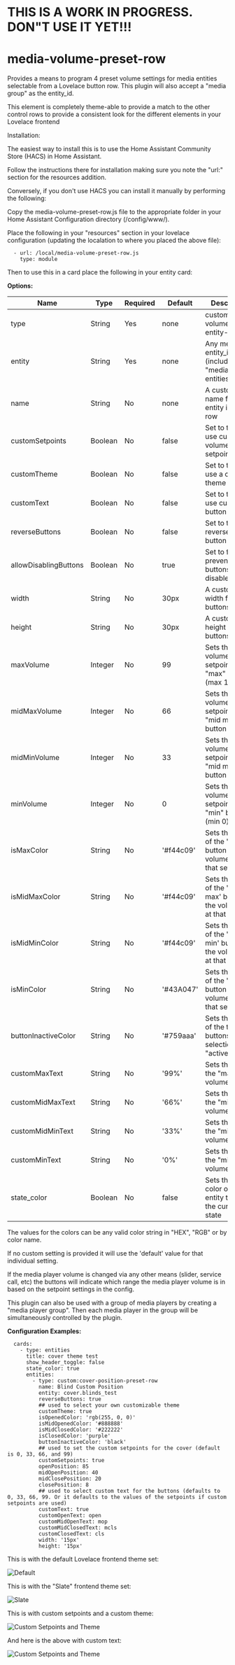 # THIS IS A WORK IN PROGRESS. DON"T USE IT YET!!!


# media-volume-preset-row
Provides a means to program 4 preset volume settings for media entities selectable from a Lovelace button row. This plugin will also accept a "media group" as the entity_id.

This element is completely theme-able to provide a match to the other control rows to provide a consistent look for the different elements in your Lovelace frontend

Installation:

The easiest way to install this is to use the Home Assistant Community Store (HACS) in Home Assistant.

Follow the instructions there for installation making sure you note the "url:" section for the resources addition.


Conversely, if you don't use HACS you can install it manually by performing the following:

Copy the media-volume-preset-row.js file to the appropriate folder in your Home Assistant Configuration directory (/config/www/).

Place the following in your "resources" section in your lovelace configuration (updating the localation to where you placed the above file):

  ```
    - url: /local/media-volume-preset-row.js
      type: module
  ```
    
Then to use this in a card place the following in your entity card:


<b>Options:</b>

| Name | Type | Required | Default | Description |
| --- | --- | --- | --- | --- |
| type | String | Yes | none | custom:media-volume-entity-row |
| entity | String | Yes | none | Any media entity_id (including "media group" entities) |
| name | String | No | none | A custom name for the entity in the row |
| customSetpoints | Boolean | No | false | Set to true to use custom volume setpoints |
| customTheme | Boolean | No | false | Set to true to use a custom theme |
| customText | Boolean | No | false | Set to true to use custom button text |
| reverseButtons | Boolean | No | false | Set to true to reverse the button order |
| allowDisablingButtons | Boolean | No | true | Set to false to prevent buttons being disabled |
| width | String | No | 30px | A custom width for the buttons |
| height | String | No | 30px | A custom height for the buttons |
| maxVolume | Integer | No | 99 | Sets the volume setpoint for the "max" button (max 100) |
| midMaxVolume | Integer | No | 66 | Sets the volume setpoint for the "mid max" button  |
| midMinVolume | Integer | No | 33 | Sets the volume setpoint for the "mid min" button |
| minVolume | Integer | No | 0 | Sets the volume setpoint for the "min" button (min 0)|
| isMaxColor | String | No | '#f44c09' | Sets the color of the 'max' button if the volume is at that setpoint |
| isMidMaxColor | String | No | '#f44c09' | Sets the color of the 'mid max' button if the volume is at that setpoint |
| isMidMinColor | String | No | '#f44c09' | Sets the color of the 'mid min' button if the volume is at that setpoint |
| isMinColor | String | No | '#43A047' | Sets the color of the 'min' button if the volume is at that setpoint |
| buttonInactiveColor | String | No | '#759aaa' | Sets the color of the the buttons if that selection is not "active" |
| customMaxText | String | No | '99%' | Sets the text of the "max" volume button |
| customMidMaxText | String | No | '66%' | Sets the text of the "mid max" volume button |
| customMidMinText | String | No | '33%' | Sets the text of the "mid min" volume button |
| customMinText | String | No | '0%' | Sets the text of the "min" volume button |
| state_color | Boolean | No | false | Sets the icon color of the entity to reflect the current state |


The values for the colors can be any valid color string in "HEX", "RGB" or by color name.

If no custom setting is provided it will use the 'default' value for that individual setting.

If the media player volume is changed via any other means (slider, service call, etc) the buttons will indicate which range the media player volume is in based on the setpoint settings in the config.

This plugin can also be used with a group of media players by creating a "media player group". Then each media player in the group will be simultaneously controlled by the plugin.

<b>Configuration Examples:</b>
    
  ```
    cards:
      - type: entities
        title: cover theme test
        show_header_toggle: false
        state_color: true
        entities:
          - type: custom:cover-position-preset-row
            name: Blind Custom Position
            entity: cover.blinds_test
            reverseButtons: true
            ## used to select your own customizable theme
            customTheme: true
            isOpenedColor: 'rgb(255, 0, 0)'
            isMidOpenedColor: '#888888'
            isMidClosedColor: '#222222'
            isClosedColor: 'purple'
            buttonInactiveColor: 'black'
            ## used to set the custom setpoints for the cover (default is 0, 33, 66, and 99)
            customSetpoints: true
            openPosition: 85
            midOpenPosition: 40
            midClosePosition: 20
            closePosition: 8
            ## used to select custom text for the buttons (defaults to 0, 33, 66, 99. Or it defaults to the values of the setpoints if custom setpoints are used)
            customText: true
            customOpenText: open
            customMidOpenText: mop
            customMidClosedText: mcls
            customClosedText: cls
            width: '15px'
            height: '15px'
  ```

This is with the default Lovelace frontend theme set:

![Default](blinds_default.jpg)


This is with the "Slate" frontend theme set:

![Slate](blinds_default_slate_theme.jpg)

This is with custom setpoints and a custom theme:

![Custom Setpoints and Theme](blinds_custom_setpoints.jpg)

And here is the above with custom text:

![Custom Setpoints and Theme](blinds_custom_text.jpg)
